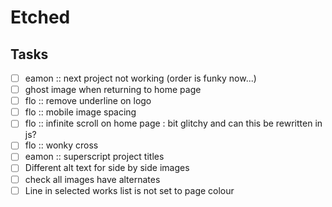 # Etched


## Tasks
- [ ] eamon :: next project not working (order is funky now...)
- [ ] ghost image when returning to home page
- [ ] flo :: remove underline on logo
- [ ] flo :: mobile image spacing
- [ ] flo :: infinite scroll on home page : bit glitchy and can this be rewritten in js?
- [ ] flo :: wonky cross
- [ ] eamon :: superscript project titles
- [ ] Different alt text for side by side images
- [ ] check all images have alternates
- [ ] Line in selected works list is not set to page colour
